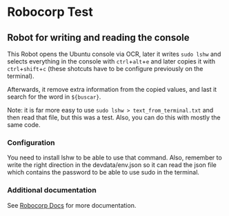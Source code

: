 # Robocorp Test
## Robot for writing and reading the console


This Robot opens the Ubuntu console via OCR, later it writes `sudo lshw` and selects everything in the console with `ctrl`+`alt`+`e` and later copies it with `ctrl`+`shift`+`c`  (these shotcuts have to be configure previously on the terminal).

Afterwards, it remove extra information from the copied values, and last it search for the word in `${buscar}`.

Note: it is far more easy to use `sudo lshw > text_from_terminal.txt` and then read that file, but this was a test. Also, you can do this with mostly the same code.


### Configuration

 You need to install lshw to be able to use that command. Also, remember to write the right direction in the devdata/env.json so it can read the json file which contains the password to be able to use sudo in the terminal. 
 
### Additional documentation
See [Robocorp Docs](https://robocorp.com/docs/) for more documentation.
